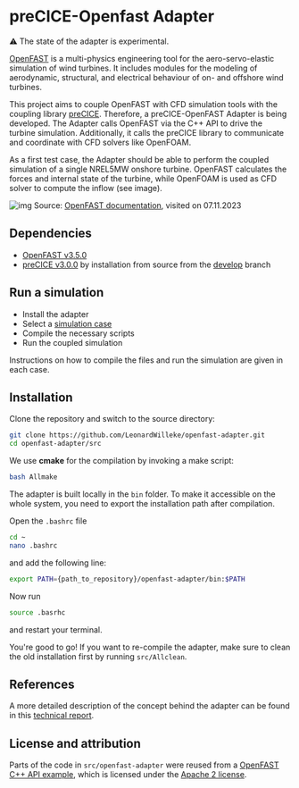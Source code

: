# preCICE-Openfast Adapter

⚠️ The state of the adapter is experimental.

[OpenFAST](https://openfast.readthedocs.io/en/dev/index.html) is a multi-physics engineering tool for the aero-servo-elastic simulation of wind turbines. It includes modules for the modeling of aerodynamic, structural, and electrical behaviour of on- and offshore wind turbines.

This project aims to couple OpenFAST with CFD simulation tools with the coupling library [preCICE](https://precice.org/). Therefore, a preCICE-OpenFAST Adapter is being developed. The Adapter calls OpenFAST via the C++ API to drive the turbine simulation. Additionally, it calls the preCICE library to communicate and coordinate with CFD solvers like OpenFOAM.

As a first test case, the Adapter should be able to perform the coupled simulation of a single NREL5MW onshore turbine. OpenFAST calculates the forces and internal state of the turbine, while OpenFOAM is used as CFD solver to compute the inflow (see image).

![img](images/openfast-coupling-scheme.png)
Source: [OpenFAST documentation](https://ganesh-openfast.readthedocs.io/en/latest/_images/actuatorLine_illustrationViz.pdf), visited on 07.11.2023

## Dependencies

- [OpenFAST v3.5.0](https://openfast.readthedocs.io/en/main/source/install/index.html)
- [preCICE v3.0.0](https://precice.org/installation-overview.html) by installation from source from the [develop](https://github.com/precice/precice) branch

## Run a simulation

- Install the adapter
- Select a [simulation case](https://github.com/LeonardWilleke/openfast-adapter/tree/main/cases)
- Compile the necessary scripts
- Run the coupled simulation

Instructions on how to compile the files and run the simulation are given in each case.

## Installation

Clone the repository and switch to the source directory:

```bash
git clone https://github.com/LeonardWilleke/openfast-adapter.git
cd openfast-adapter/src
```

We use **cmake** for the compilation by invoking a make script:

```bash
bash Allmake
```

The adapter is built locally in the `bin` folder. To make it accessible on the whole system, you need to export the installation path after compilation.

Open the `.bashrc` file

```bash
cd ~
nano .bashrc
```

and add the following line:

```bash
export PATH={path_to_repository}/openfast-adapter/bin:$PATH
```

Now run

```bash
source .basrhc
```

and restart your terminal.

You're good to go! If you want to re-compile the adapter, make sure to clean the old installation first by running `src/Allclean`.

## References

A more detailed description of the concept behind the adapter can be found in this [technical report](https://github.com/LeonardWilleke/report-openfast-adapter).

## License and attribution

Parts of the code in `src/openfast-adapter` were reused from a [OpenFAST C++ API example](https://github.com/OpenFAST/openfast/tree/v3.5.0/glue-codes/openfast-cpp/src/FAST_Prog.cpp), which is licensed under the [Apache 2 license](https://github.com/LeonardWilleke/openfast-adapter/thirdparty/LICENSE.txt).
